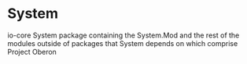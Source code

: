 # System
io-core System package containing the System.Mod and the rest of the modules outside of packages that System depends on which comprise Project Oberon
